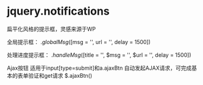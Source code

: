 # jquery.notifications
扁平化风格的提示框，灵感来源于WP

全局提示框：
$.globalMsg([$msg = '', url = '', delay = 1500])

处理进度提示框：
$.handleMsg([$title = '', $msg = '', $url = '', delay = 1500])

Ajax按钮 适用于input[type=submit]和a.ajaxBtn
自动发起AJAX请求，可完成基本的表单验证和get请求
$.ajaxBtn()